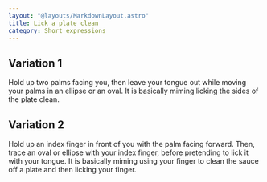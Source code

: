 ```yaml
---
layout: "@layouts/MarkdownLayout.astro"
title: Lick a plate clean
category: Short expressions
---
```


## Variation 1

Hold up two palms facing you, then leave your tongue out while moving
your palms in an ellipse or an oval.
It is basically miming licking the sides of the plate clean.

## Variation 2

Hold up an index finger in front of you with the palm facing forward.
Then, trace an oval or ellipse with your index finger,
before pretending to lick it with your tongue.
It is basically miming using your finger to clean the sauce off a plate
and then licking your finger.
